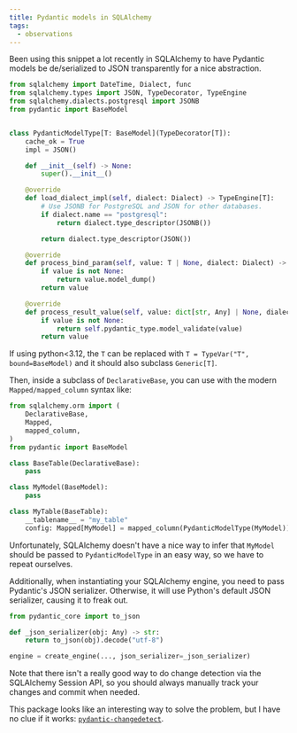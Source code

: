 ```yaml
---
title: Pydantic models in SQLAlchemy
tags:
  - observations
---
```


Been using this snippet a lot recently in SQLAlchemy to have Pydantic models be de/serialized to JSON transparently for a nice abstraction.

```python
from sqlalchemy import DateTime, Dialect, func
from sqlalchemy.types import JSON, TypeDecorator, TypeEngine
from sqlalchemy.dialects.postgresql import JSONB
from pydantic import BaseModel


class PydanticModelType[T: BaseModel](TypeDecorator[T]):
    cache_ok = True
    impl = JSON()

    def __init__(self) -> None:
        super().__init__()

    @override
    def load_dialect_impl(self, dialect: Dialect) -> TypeEngine[T]:
        # Use JSONB for PostgreSQL and JSON for other databases.
        if dialect.name == "postgresql":
            return dialect.type_descriptor(JSONB())

        return dialect.type_descriptor(JSON())

    @override
    def process_bind_param(self, value: T | None, dialect: Dialect) -> dict[str, Any] | None:
        if value is not None:
            return value.model_dump()
        return value

    @override
    def process_result_value(self, value: dict[str, Any] | None, dialect: Dialect) -> T | None:
        if value is not None:
            return self.pydantic_type.model_validate(value)
        return value
```

If using python<3.12, the `T` can be replaced with `T = TypeVar("T", bound=BaseModel)` and it should also subclass `Generic[T]`.

Then, inside a subclass of `DeclarativeBase`, you can use with the modern `Mapped/mapped_column` syntax like:

```python
from sqlalchemy.orm import (
    DeclarativeBase,
    Mapped,
    mapped_column,
)
from pydantic import BaseModel

class BaseTable(DeclarativeBase):
    pass

class MyModel(BaseModel):
    pass

class MyTable(BaseTable):
    __tablename__ = "my_table"
    config: Mapped[MyModel] = mapped_column(PydanticModelType(MyModel))
```

Unfortunately, SQLAlchemy doesn't have a nice way to infer that `MyModel` should be passed to `PydanticModelType` in an easy way, so we have to repeat ourselves.

Additionally, when instantiating your SQLAlchemy engine, you need to pass Pydantic's JSON serializer. Otherwise, it will use Python's default JSON serializer, causing it to freak out.

```python
from pydantic_core import to_json

def _json_serializer(obj: Any) -> str:
    return to_json(obj).decode("utf-8")

engine = create_engine(..., json_serializer=_json_serializer)
```

Note that there isn't a really good way to do change detection via the SQLAlchemy Session API, so you should always manually track your changes and commit when needed.

This package looks like an interesting way to solve the problem, but I have no clue if it works: [`pydantic-changedetect`](https://github.com/team23/pydantic-changedetect/tree/main).
